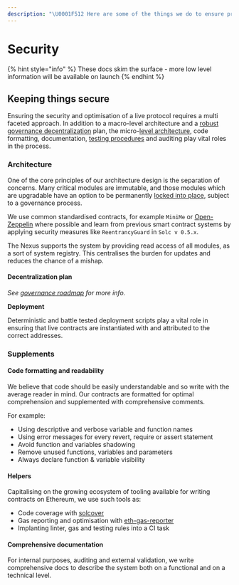 ```yaml
---
description: "\U0001F512 Here are some of the things we do to ensure protocol security"
---
```


# Security

{% hint style="info" %}
These docs skim the surface - more low level information will be available on launch
{% endhint %}

## Keeping things secure

Ensuring the security and optimisation of a live protocol requires a multi faceted approach. In addition to a macro-level architecture and a [robust governance decentralization](../versioning.md) plan, the micro-[level architecture](security.md#architecture), code formatting, documentation, [testing procedures](security.md#comprehensive-testing-and-auditing-process) and auditing play vital roles in the process.

### Architecture

One of the core principles of our architecture design is the separation of concerns. Many critical modules are immutable, and those modules which are upgradable have an option to be permanently [locked into place](https://app.gitbook.com/@mstable/s/mstable/~/drafts/-M-OWaaE9NNL_1dZ2XvI/protocol/architecture#locking-modules), subject to a governance process.

We use common standardised contracts, for example `MiniMe` or [Open-Zeppelin](https://openzeppelin.com/contracts/) where possible and learn from previous smart contract systems by applying security measures like `ReentrancyGuard` in `Solc v 0.5.x`. 

The Nexus supports the system by providing read access of all modules, as a sort of system registry. This centralises the burden for updates and reduces the chance of a mishap. 

#### Decentralization plan

_See_ [_governance roadmap_](../versioning.md#phases-of-decentralisation) _for more info._

**Deployment**

Deterministic and battle tested deployment scripts play a vital role in ensuring that live contracts are instantiated with and attributed to the correct addresses.

### Supplements

#### Code formatting and readability

We believe that code should be easily understandable and so write with the average reader in mind. Our contracts are formatted for optimal comprehension and supplemented with comprehensive comments.

For example:

* Using descriptive and verbose variable and function names
* Using error messages for every revert, require or assert statement
* Avoid function and variables shadowing
* Remove unused functions, variables and parameters
* Always declare function & variable visibility

#### Helpers

Capitalising on the growing ecosystem of tooling available for writing contracts on Ethereum, we use such tools as:

* Code coverage with [solcover](https://github.com/sc-forks/solidity-coverage)
* Gas reporting and optimisation with [eth-gas-reporter](https://www.npmjs.com/package/eth-gas-reporter)
* Implanting linter, gas and testing rules into a CI task

#### Comprehensive documentation

For internal purposes, auditing and external validation, we write comprehensive docs to describe the system both on a functional and on a technical level.

